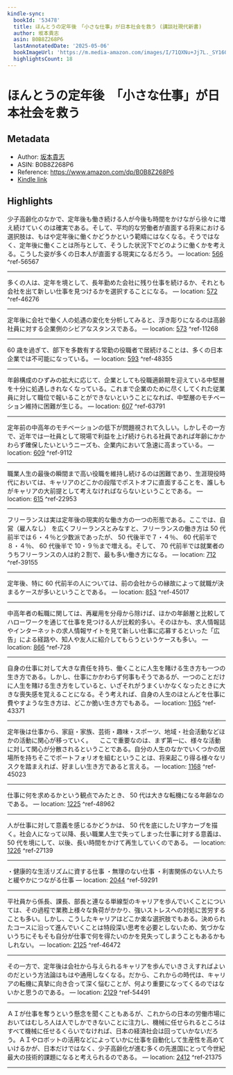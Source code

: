 ```yaml
---
kindle-sync:
  bookId: '53478'
  title: ほんとうの定年後　「小さな仕事」が日本社会を救う (講談社現代新書)
  author: 坂本貴志
  asin: B0B8Z268P6
  lastAnnotatedDate: '2025-05-06'
  bookImageUrl: 'https://m.media-amazon.com/images/I/71QXNu+Jj7L._SY160.jpg'
  highlightsCount: 18
---
```

# ほんとうの定年後　「小さな仕事」が日本社会を救う
## Metadata
* Author: [坂本貴志](https://www.amazon.comundefined)
* ASIN: B0B8Z268P6
* Reference: https://www.amazon.com/dp/B0B8Z268P6
* [Kindle link](kindle://book?action=open&asin=B0B8Z268P6)

## Highlights
少子高齢化のなかで、定年後も働き続ける人が今後も時間をかけながら徐々に増え続けていくのは確実である。そして、平均的な労働者が直面する将来における選択肢は、もはや定年後に働くかどうかという範疇にはなくなる。そうではなく、定年後に働くことは所与として、そうした状況下でどのように働くかを考える。こうした姿が多くの日本人が直面する現実になるだろう。 — location: [566](kindle://book?action=open&asin=B0B8Z268P6&location=566) ^ref-56567

---
多くの人は、定年を境として、長年勤めた会社に残り仕事を続けるか、それとも会社を出て新しい仕事を見つけるかを選択することになる。 — location: [572](kindle://book?action=open&asin=B0B8Z268P6&location=572) ^ref-46276

---
定年後に会社で働く人の処遇の変化を分析してみると、浮き彫りになるのは高齢社員に対する企業側のシビアなスタンスである。 — location: [573](kindle://book?action=open&asin=B0B8Z268P6&location=573) ^ref-11268

---
60 歳を過ぎて、部下を多数有する常勤の役職者で居続けることは、多くの日本企業では不可能になっている。 — location: [593](kindle://book?action=open&asin=B0B8Z268P6&location=593) ^ref-48355

---
年齢構成のひずみの拡大に応じて、企業としても役職適齢期を迎えている中堅層を十分に処遇しきれなくなっている。これまで企業のために尽くしてくれた従業員に対して職位で報いることができないということになれば、中堅層のモチベーション維持に困難が生じる。 — location: [607](kindle://book?action=open&asin=B0B8Z268P6&location=607) ^ref-63791

---
定年前の中高年のモチベーションの低下が問題視されて久しい。しかしその一方で、近年では一社員として現場で利益を上げ続けられる社員であれば年齢にかかわらず確保したいというニーズも、企業内において急速に高まっている。 — location: [609](kindle://book?action=open&asin=B0B8Z268P6&location=609) ^ref-9112

---
職業人生の最後の瞬間まで高い役職を維持し続けるのは困難であり、生涯現役時代においては、キャリアのどこかの段階でポストオフに直面することを、誰しもがキャリアの大前提として考えなければならないということである。 — location: [615](kindle://book?action=open&asin=B0B8Z268P6&location=615) ^ref-22953

---
フリーランスは実は定年後の現実的な働き方の一つの形態である。ここでは、自営（雇人なし） を広くフリーランスとみなすと、フリーランスの働き方は 50 代前半では６・４％と少数派であったが、 50 代後半で７・４％、 60 代前半で８・４％、 60 代後半で 10・９％まで増える。そして、 70 代前半では就業者のうちフリーランスの人は約２割で、最も多い働き方になる。 — location: [712](kindle://book?action=open&asin=B0B8Z268P6&location=712) ^ref-39155

---
定年後、特に 60 代前半の人については、前の会社からの縁故によって就職が決まるケースが多いということである。 — location: [853](kindle://book?action=open&asin=B0B8Z268P6&location=853) ^ref-45017

---
中高年者の転職に関しては、再雇用を分母から除けば、ほかの年齢層と比較してハローワークを通じて仕事を見つける人が比較的多い。そのほかも、求人情報誌やインターネットの求人情報サイトを見て新しい仕事に応募するといった「広告」による経路や、知人や友人に紹介してもらうというケースも多い。 — location: [866](kindle://book?action=open&asin=B0B8Z268P6&location=866) ^ref-728

---
自身の仕事に対して大きな責任を持ち、働くことに人生を賭ける生き方も一つの生き方である。しかし、仕事にかかわらず何事もそうであるが、一つのことだけに人生を賭ける生き方をしていると、いざそれがうまくいかなくなったときに大きな喪失感を覚えることになる。そう考えれば、自身の人生のほとんどを仕事に費やすような生き方は、どこか脆い生き方でもある。 — location: [1165](kindle://book?action=open&asin=B0B8Z268P6&location=1165) ^ref-43371

---
定年後は仕事から、家庭・家族、芸術・趣味・スポーツ、地域・社会活動などほかの活動に関心が移っていく。 　ここで重要なのは、まず第一に、様々な活動に対して関心が分散されるということである。自分の人生のなかでいくつかの居場所を持ちそこでポートフォリオを組むということは、将来起こり得る様々なリスクを踏まえれば、好ましい生き方であると言える。 — location: [1168](kindle://book?action=open&asin=B0B8Z268P6&location=1168) ^ref-45023

---
仕事に何を求めるかという観点でみたとき、 50 代は大きな転機になる年齢なのである。 — location: [1225](kindle://book?action=open&asin=B0B8Z268P6&location=1225) ^ref-48962

---
人が仕事に対して意義を感じるかどうかは、 50 代を底にしたＵ字カーブを描く。社会人になって以降、長い職業人生で失ってしまった仕事に対する意義は、 50 代を境にして、以後、長い時間をかけて再生していくのである。 — location: [1226](kindle://book?action=open&asin=B0B8Z268P6&location=1226) ^ref-27139

---
・健康的な生活リズムに資する仕事 ・無理のない仕事 ・利害関係のない人たちと緩やかにつながる仕事 — location: [2044](kindle://book?action=open&asin=B0B8Z268P6&location=2044) ^ref-59291

---
平社員から係長、課長、部長と連なる単線型のキャリアを歩んでいくことについては、その過程で業務上様々な負荷がかかり、強いストレスへの対処に苦労することも多い。しかし、こうしたキャリアはどこか楽な選択肢でもある。決められたコースに沿って進んでいくことは特段深い思考を必要としないため、気づかないうちにそもそも自分が仕事で何を得たいのかを見失ってしまうこともあるかもしれない。 — location: [2125](kindle://book?action=open&asin=B0B8Z268P6&location=2125) ^ref-46472

---
その一方で、定年後は会社から与えられるキャリアを歩んでいきさえすればよいのだという方法論はもはや通用しなくなる。だから、これからの時代は、キャリアの転機に真摯に向き合って深く悩むことが、何より重要になってくるのではないかと思うのである。 — location: [2129](kindle://book?action=open&asin=B0B8Z268P6&location=2129) ^ref-54491

---
ＡＩが仕事を奪うという懸念を聞くこともあるが、これからの日本の労働市場においてはむしろ人は人でしかできないことに注力し、機械に任せられるところはすべて機械に任せるくらいでなければ、日本の経済社会は回っていかないだろう。ＡＩやロボットの活用などによっていかに仕事を自動化して生産性を高めていけるかが、日本だけではなく、少子高齢化が進む多くの先進国にとって今世紀最大の技術的課題になると考えられるのである。 — location: [2412](kindle://book?action=open&asin=B0B8Z268P6&location=2412) ^ref-21375

---
